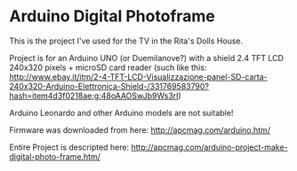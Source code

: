 # Arduino Digital Photoframe

This is the project I've used for the TV in the Rita's Dolls House.

Project is for an Arduino UNO (or Duemilanove?) with a shield 2.4 TFT LCD 240x320 pixels + microSD card reader
(such like this: http://www.ebay.it/itm/2-4-TFT-LCD-Visualizzazione-panel-SD-carta-240x320-Arduino-Elettronica-Shield-/331769583790?hash=item4d3f0218ae:g:48oAAOSwJb9Ws3rI)

Arduino Leonardo and other Arduino models are not suitable!

Firmware was downloaded from here: http://apcmag.com/arduino.htm/

Entire Project is descripted here: http://apcmag.com/arduino-project-make-digital-photo-frame.htm/

